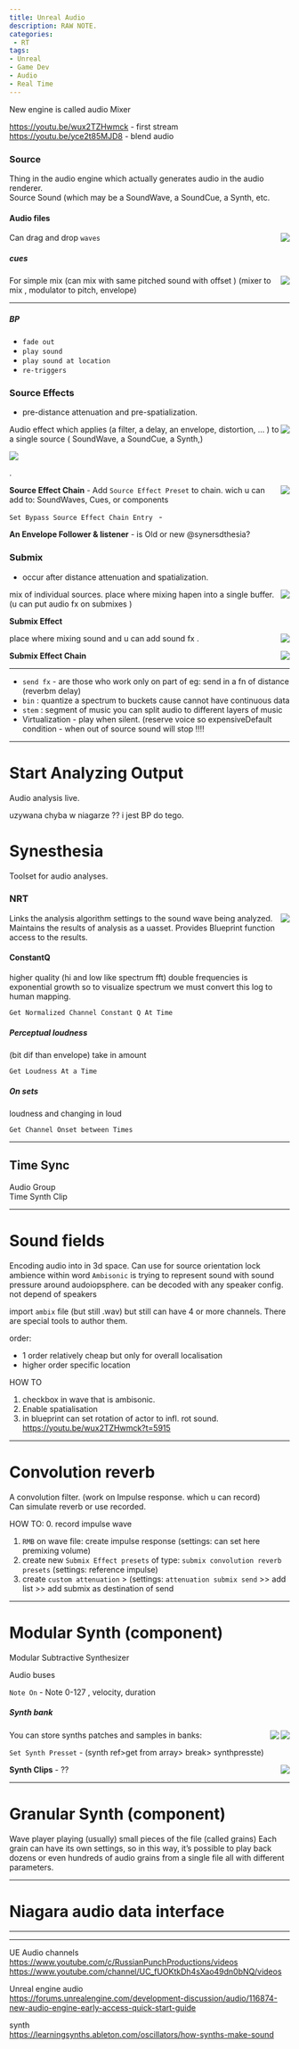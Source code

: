 ```yaml
---
title: Unreal Audio
description: RAW NOTE.
categories:
 - RT
tags:
- Unreal
- Game Dev
- Audio
- Real Time
---
```



New engine is called audio Mixer

https://youtu.be/wux2TZHwmck - first stream   
https://youtu.be/yce2t85MJD8 - blend audio   




### Source
 Thing in the audio engine which actually generates audio in the audio renderer.  
Source Sound (which may be a SoundWave, a SoundCue, a Synth, etc.


#### Audio files

<img align="right" src="/src/ue/audio/wav.png">

  Can drag and drop `waves`


##### cues
  <img align="right" src="/src/ue/audio/cue.png">
  For simple mix (can mix with same pitched sound with offset )  (mixer to mix , modulator to pitch, envelope)  

  ---

##### BP
  - `fade out`
  - `play sound`
  - `play sound at location`
  - `re-triggers`


###  Source Effects

- pre-distance attenuation and pre-spatialization.

<img align="right" src="/src/ue/audio/srcfx.png">

Audio effect which applies (a filter, a delay, an envelope, distortion,  ... )  to a single source ( SoundWave, a SoundCue, a Synth,)

<img  src="/src/ue/audio/srceffect.png">

.

<img align="right" src="/src/ue/audio/srcfxchain.png">

**Source Effect Chain** - Add `Source Effect Preset` to chain. wich u can add to: SoundWaves, Cues, or components

`Set Bypass Source Effect Chain Entry ` -  

**An Envelope Follower & listener** - is Old or new @synersdthesia?

### Submix
- occur after distance attenuation and spatialization.


<img align="right" src="/src/ue/audio/submix.png">


mix of individual sources. place where mixing hapen into a single buffer.    (u can put audio fx on submixes )




**Submix Effect**



<img align="right" src="/src/ue/audio/submixfxp.png">


place where mixing sound and u can add sound fx .  


<img align="right" src="/src/ue/audio/submixeffect.png">


**Submix Effect Chain**  




---



- `send fx` - are those who work only on part of eg: send in a fn of distance (reverbm delay)
- `bin` : quantize a spectrum to buckets cause cannot have continuous data
- `stem` : segment of music  you can split audio to different layers of music
- Virtualization - play when silent. (reserve voice so expensiveDefault condition - when out of source sound will stop !!!!

------------

# Start Analyzing Output
Audio analysis live.

uzywana chyba w niagarze ?? i jest BP do tego.


# Synesthesia
Toolset for audio analyses.

### NRT
<img align="right" src="/src/ue/audio/nrt.png">

Links the analysis algorithm settings to the sound wave being analyzed.
Maintains the results of analysis as a uasset.
Provides Blueprint function access to the results.

#### ConstantQ
  higher quality (hi and low like spectrum fft) double frequencies is exponential
 growth so to visualize spectrum we must convert this log to human mapping.  

`Get Normalized Channel Constant Q At Time`    

##### Perceptual loudness
 (bit dif than envelope) take in amount  

 `Get Loudness At a Time`  

#####  On sets
 loudness and changing in loud  

 `Get Channel Onset between Times`  




---

## Time Sync

Audio Group      
Time Synth Clip   




---


# Sound fields
Encoding audio into in 3d space. Can use for source orientation lock ambience within word
`Ambisonic` is trying to represent sound with sound pressure around audoiopsphere. can be decoded with any speaker config.  not depend of speakers


import `ambix` file (but still .wav) but still can have 4 or more channels.  There are special tools to author them.

order:  
- 1 order relatively cheap but only for overall localisation
- higher order specific location

HOW TO
1. checkbox in wave that is ambisonic.
2. Enable spatialisation
3. in blueprint can set rotation of actor to infl. rot sound. https://youtu.be/wux2TZHwmck?t=5915

---

# Convolution reverb
A convolution filter.  (work on Impulse response. which u can record)  
Can simulate reverb or use recorded.


HOW TO:
0. record impulse wave
1. `RMB` on wave file: create impulse response  (settings: can set here premixing volume)
2. create new  `Submix Effect presets` of type: `submix convolution reverb presets` (settings:  reference impulse)
3. create `custom attenuation` > (settings:  `attenuation submix send` >> add list >> add submix as destination of send




---

# Modular Synth (component)


Modular Subtractive Synthesizer

Audio buses

`Note On` - Note 0-127 , velocity, duration


##### Synth bank

<img align="right" src="/src/ue/audio/synthbank.png">
<img align="right" src="/src/ue/audio/synthwavbank.png">

You can store synths patches and samples in banks:   

`Set Synth Presset` - (synth ref>get from array> break> synthpresste)

<img align="right" src="/src/ue/audio/synthclip.png">

**Synth Clips** - ??

---

# Granular Synth (component)

Wave player playing (usually) small pieces of the file (called grains)   Each grain can have its own settings, so in this way, it’s possible to play back dozens or even hundreds of audio grains from a single file all with different parameters.



---

# Niagara audio data interface


---


---
UE Audio channels  
https://www.youtube.com/c/RussianPunchProductions/videos  
https://www.youtube.com/channel/UC_fUOKtkDh4sXao49dn0bNQ/videos  

Unreal engine audio  
https://forums.unrealengine.com/development-discussion/audio/116874-new-audio-engine-early-access-quick-start-guide    

synth   
https://learningsynths.ableton.com/oscillators/how-synths-make-sound  
